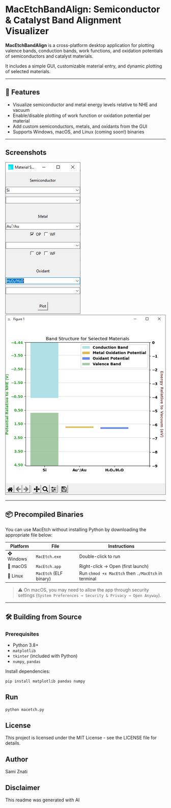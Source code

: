 # MacEtchBandAlign: Semiconductor & Catalyst Band Alignment Visualizer

**MacEtchBandAlign** is a cross-platform desktop application for plotting valence bands, conduction bands, work functions, and oxidation potentials of semiconductors and catalyst materials.

It includes a simple GUI, customizable material entry, and dynamic plotting of selected materials.

---

## 🧰 Features

- Visualize semiconductor and metal energy levels relative to NHE and vacuum
- Enable/disable plotting of work function or oxidation potential per material
- Add custom semiconductors, metals, and oxidants from the GUI
- Supports Windows, macOS, and Linux (coming soon!) binaries

---

## Screenshots

![Screenshot 1](screenshot_01.png)
![Screenshot 2](screenshot_02.png)

---

## 📦 Precompiled Binaries

You can use MacEtch without installing Python by downloading the appropriate file below:

| Platform | File                     | Instructions             |
|----------|--------------------------|---------------------------|
| ❖ Windows | `MacEtch.exe`              | Double-click to run       |
| 🍎 macOS   | `MacEtch.app`              | Right-click → Open (first launch) |
| 🐧 Linux  | `MacEtch` (ELF binary)     | Run `chmod +x MacEtch` then `./MacEtch` in terminal | (coming soon)

> ⚠️ On macOS, you may need to allow the app through security settings (`System Preferences → Security & Privacy → Open Anyway`).

---

## 🛠️ Building from Source

### Prerequisites

- Python 3.8+
- `matplotlib`
- `tkinter` (included with Python)
- `numpy`, `pandas`

Install dependencies:

```bash
pip install matplotlib pandas numpy
```
## Run
```bash
python macetch.py
```
## License
This project is licensed under the MIT License - see the LICENSE file for details.
## Author 
Sami Znati
## Disclaimer
This readme was generated with AI

